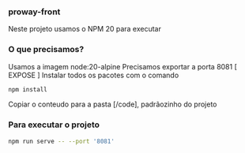 ### proway-front
Neste projeto usamos o NPM 20 para executar

### O que precisamos?
Usamos a imagem node:20-alpine 
Precisamos exportar a porta 8081 [ EXPOSE ]
Instalar todos os pacotes com o comando
```sh
npm install
```
Copiar o conteudo para a pasta [/code], padrãozinho do projeto




### Para executar o projeto
```sh
npm run serve -- --port '8081'
```

